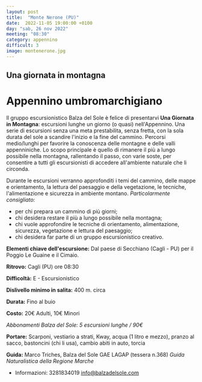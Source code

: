 ```yaml
---
layout: post
title:  "Monte Nerone (PU)"
date:  2022-11-05 19:00:00 +0100
day: "sab, 26 nov 2022"
meeting: "08:30"
category: appennino 
difficult: 3
image: montenerone.jpg
---
```


## Una giornata in montagna
# Appennino umbromarchigiano 

Il gruppo escursionistico Balza del Sole è felice di presentarvi **Una Giornata in Montagna**: escursioni lunghe un giorno (o quasi) nell'Appennino. 
Una serie di escursioni senza una meta prestabilita, senza fretta, con la sola durata del sole a scandire l'inizio e la fine del cammino.
Percorsi medio/lunghi per favorire la conoscenza delle montagne e delle valli appenniniche. 
Lo scopo principale è quello di rimanere il più a lungo possibile nella montagna, rallentando il passo, con varie soste, per consentire a tutti gli escursionisti di accedere all'ambiente naturale che li circonda.  

Durante le escursioni verranno approfonditi i temi del cammino, delle mappe e orientamento, la lettura del paesaggio e della vegetazione, le tecniche, l'alimentazione e sicurezza in ambiente montano.
*Particolarmente consigliato:*

- per chi prepara un cammino di più giorni;
- chi desidera restare il più a lungo possibile nella montagna;
- chi vuole approfondire le tecniche di orientamento, alimentazione, sicurezza, vegetazione e lettura del paesaggio;
- chi desidera far parte di un gruppo escursionistico creativo.

**Elementi chiave dell'escursione:** Dal paese di Secchiano (Cagli - PU) per il Poggio Le Guaine e il Cimaio.

**Ritrovo:** Cagli (PU) ore 08:30

**Difficoltà:** E - Escursionistico

**Dislivello minimo in salita:** 400 m. circa

**Durata:** Fino al buio

**Costo:** 20€ Adulti, 10€ Minori

*Abbonamenti Balza del Sole: 5 escursioni lunghe / 90€*

**Portare:** Scarponi, vestiario a strati, Kway, acqua (1 litro e mezzo), pranzo al sacco, bastoncini (chi li usa), cambio abiti in auto, torcia

**Guida:** Marco Triches, Balza del Sole GAE LAGAP (tessera n.368)
*Guida Naturalistica della Regione Marche*
+ Informazioni: 3281834019    info@balzadelsole.com
